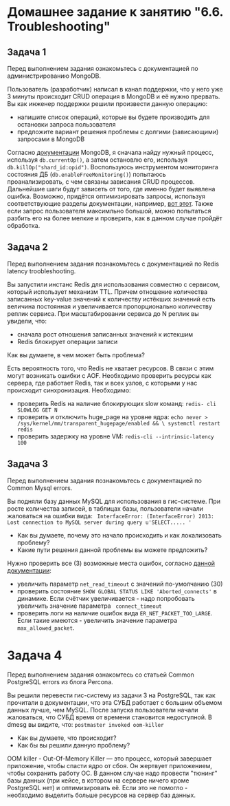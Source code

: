 # Домашнее задание к занятию "6.6. Troubleshooting"

## Задача 1
Перед выполнением задания ознакомьтесь с документацией по администрированию MongoDB.  

Пользователь (разработчик) написал в канал поддержки, что у него уже 3 минуты происходит CRUD операция в MongoDB и её нужно прервать. Вы как инженер поддержки решили произвести данную операцию:
* напишите список операций, которые вы будете производить для остановки запроса пользователя
* предложите вариант решения проблемы с долгими (зависающими) запросами в MongoDB

Согласно [документации](https://docs.mongodb.com/manual/tutorial/terminate-running-operations/) MongoDB, я сначала найду нужный процесс, используя ``db.currentOp()``, а затем остановлю его, используя ```db.killOp("shard_id:opid")```. Воспользуюсь инструментом мониторинга состояния ДБ (```db.enableFreeMonitoring()```) попытаюсь проанализировать, с чем связаны зависания CRUD процессов. Дальнейшие шаги будут зависеть от того, где именно будет выявлена ошибка. Возможно, придётся оптимизировать запросы, используя соответствующие разделы документации, например, [вот этот](https://docs.mongodb.com/manual/core/query-optimization/). Также если запрос пользователя максимльно большой, можно попытаться разбить его на более мелкие и проверить, как в данном случае пройдёт обработка.


## Задача 2
Перед выполнением задания познакомьтесь с документацией по Redis latency troobleshooting.  

Вы запустили инстанс Redis для использования совместно с сервисом, который использует механизм TTL. Причем отношение количества записанных key-value значений к количеству истёкших значений есть величина постоянная и увеличивается пропорционально количеству реплик сервиса. При масштабировании сервиса до N реплик вы увидели, что:
* сначала рост отношения записанных значений к истекшим
* Redis блокирует операции записи

Как вы думаете, в чем может быть проблема?  

Есть вероятность того, что Redis не хватает ресурсов. В связи с этим могут возникать ошибки с AOF. Необходимо проверить ресурсы как сервера, где работает Redis, так и всех узлов, с которыми у нас происходит синхронизация. Необходимо:
* проверить Redis на наличие блокирующих slow команд: ``redis- cli SLOWLOG GET N``
* проверить и отключить huge_page на уровне ядра: ```echo never > /sys/kernel/mm/transparent_hugepage/enabled && \ systemctl restart redis```
* проверить задержку на уровне VM: ``` redis-cli --intrinsic-latency 100 ```


## Задача 3
Перед выполнением задания познакомьтесь с документацией по Common Mysql errors.  

Вы подняли базу данных MySQL для использования в гис-системе. При росте количества записей, в таблицах базы, пользователи начали жаловаться на ошибки вида:
``` InterfaceError: (InterfaceError) 2013: Lost connection to MySQL server during query u'SELECT..... '```
* Как вы думаете, почему это начало происходить и как локализовать проблему?
* Какие пути решения данной проблемы вы можете предложить?

Нужно проверить все (3) возможные места ошибок, согласно [данной документации](https://dev.mysql.com/doc/refman/8.0/en/error-lost-connection.html):
* увеличить параметр ``` net_read_timeout ``` с значений по-умолчанию (30) 
* проверить состояние ```SHOW GLOBAL STATUS LIKE 'Aborted_connects'``` в динамике. Если счётчик увеличивается - надо попробовать увеличить значение параметра ```  connect_timeout ```
* проверить логи на наличие ошибок вида ``` ER_NET_PACKET_TOO_LARGE ```. Если такие имеются - увеличить значение параметра ``` max_allowed_packet ```.


# Задача 4
Перед выполнением задания ознакомтесь со статьей Common PostgreSQL errors из блога Percona.  

Вы решили перевести гис-систему из задачи 3 на PostgreSQL, так как прочитали в документации, что эта СУБД работает с большим объемом данных лучше, чем MySQL. После запуска пользователи начали жаловаться, что СУБД время от времени становится недоступной. В dmesg вы видите, что:
```postmaster invoked oom-killer```
* Как вы думаете, что происходит?
* Как бы вы решили данную проблему?

OOM killer - Out-Of-Memory Killer — это процесс, который завершает приложение, чтобы спасти ядро от сбоя. Он жертвует приложением, чтобы сохранить работу ОС. В данном случае надо провести "тюнинг" базы данных (при кейсе, в котором на сервере ничего кроме PostgreSQL нет) и оптимизировать её. Если это не помогло - необходимо выделить больше ресурсов на сервер баз данных.
